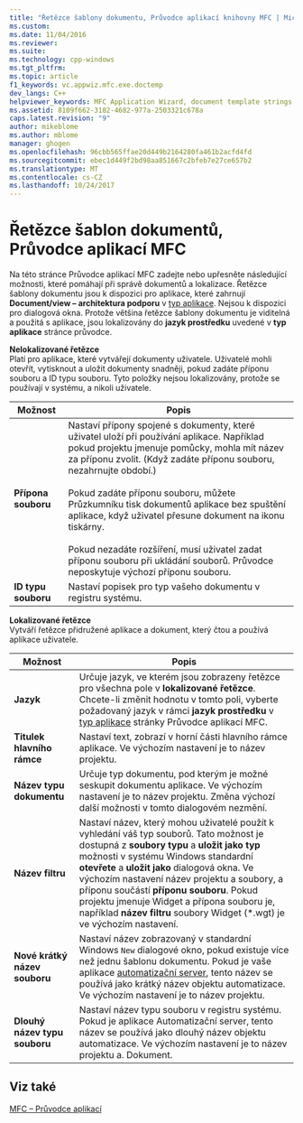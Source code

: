 ```yaml
---
title: "Řetězce šablony dokumentu, Průvodce aplikací knihovny MFC | Microsoft Docs"
ms.custom: 
ms.date: 11/04/2016
ms.reviewer: 
ms.suite: 
ms.technology: cpp-windows
ms.tgt_pltfrm: 
ms.topic: article
f1_keywords: vc.appwiz.mfc.exe.doctemp
dev_langs: C++
helpviewer_keywords: MFC Application Wizard, document template strings
ms.assetid: 8109f662-3182-4682-977a-2503321c678a
caps.latest.revision: "9"
author: mikeblome
ms.author: mblome
manager: ghogen
ms.openlocfilehash: 96cbb565ffae20d449b2164280fa461b2acfd4fd
ms.sourcegitcommit: ebec1d449f2bd98aa851667c2bfeb7e27ce657b2
ms.translationtype: MT
ms.contentlocale: cs-CZ
ms.lasthandoff: 10/24/2017
---
```

# <a name="document-template-strings-mfc-application-wizard"></a>Řetězce šablon dokumentů, Průvodce aplikací MFC
Na této stránce Průvodce aplikací MFC zadejte nebo upřesněte následující možnosti, které pomáhají při správě dokumentů a lokalizace. Řetězce šablony dokumentu jsou k dispozici pro aplikace, které zahrnují **Document/view – architektura podporu** v [typ aplikace](../../mfc/reference/application-type-mfc-application-wizard.md). Nejsou k dispozici pro dialogová okna. Protože většina řetězce šablony dokumentu je viditelná a použitá s aplikace, jsou lokalizovány do **jazyk prostředku** uvedené v **typ aplikace** stránce průvodce.  
  
 **Nelokalizované řetězce**  
 Platí pro aplikace, které vytvářejí dokumenty uživatele. Uživatelé mohli otevřít, vytisknout a uložit dokumenty snadněji, pokud zadáte příponu souboru a ID typu souboru. Tyto položky nejsou lokalizovány, protože se používají v systému, a nikoli uživatele.  
  
|Možnost|Popis|  
|------------|-----------------|  
|**Přípona souboru**|Nastaví přípony spojené s dokumenty, které uživatel uloží při používání aplikace. Například pokud projektu jmenuje pomůcky, mohla mít název za příponu zvolit. (Když zadáte příponu souboru, nezahrnujte období.)<br /><br /> Pokud zadáte příponu souboru, můžete Průzkumníku tisk dokumentů aplikace bez spuštění aplikace, když uživatel přesune dokument na ikonu tiskárny.<br /><br /> Pokud nezadáte rozšíření, musí uživatel zadat příponu souboru při ukládání souborů. Průvodce neposkytuje výchozí příponu souboru.|  
|**ID typu souboru**|Nastaví popisek pro typ vašeho dokumentu v registru systému.|  
  
 **Lokalizované řetězce**  
 Vytváří řetězce přidružené aplikace a dokument, který čtou a používá aplikace uživatele.  
  
|Možnost|Popis|  
|------------|-----------------|  
|**Jazyk**|Určuje jazyk, ve kterém jsou zobrazeny řetězce pro všechna pole v **lokalizované řetězce**. Chcete-li změnit hodnotu v tomto poli, vyberte požadovaný jazyk v rámci **jazyk prostředku** v [typ aplikace](../../mfc/reference/application-type-mfc-application-wizard.md) stránky Průvodce aplikací MFC.|  
|**Titulek hlavního rámce**|Nastaví text, zobrazí v horní části hlavního rámce aplikace. Ve výchozím nastavení je to název projektu.|  
|**Název typu dokumentu**|Určuje typ dokumentu, pod kterým je možné seskupit dokumentu aplikace. Ve výchozím nastavení je to název projektu. Změna výchozí další možnosti v tomto dialogovém nezmění.|  
|**Název filtru**|Nastaví název, který mohou uživatelé použít k vyhledání váš typ souborů. Tato možnost je dostupná z **soubory typu** a **uložit jako typ** možnosti v systému Windows standardní **otevřete** a **uložit jako** dialogová okna. Ve výchozím nastavení název projektu a soubory, a příponu součástí **příponu souboru**. Pokud projektu jmenuje Widget a přípona souboru je, například **název filtru** soubory Widget (*.wgt) je ve výchozím nastavení.|  
|**Nové krátký název souboru**|Nastaví název zobrazovaný v standardní Windows `New` dialogové okno, pokud existuje více než jednu šablonu dokumentu. Pokud je vaše aplikace [automatizační server](../../mfc/automation-servers.md), tento název se používá jako krátký název objektu automatizace. Ve výchozím nastavení je to název projektu.|  
|**Dlouhý název typu souboru**|Nastaví název typu souboru v registru systému. Pokud je aplikace Automatizační server, tento název se používá jako dlouhý název objektu automatizace. Ve výchozím nastavení je to název projektu a. Dokument.|  
  
## <a name="see-also"></a>Viz také  
 [MFC – Průvodce aplikací](../../mfc/reference/mfc-application-wizard.md)


